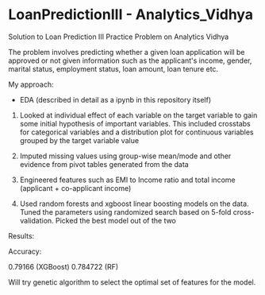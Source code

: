 # LoanPredictionIII - Analytics_Vidhya

Solution to Loan Prediction III Practice Problem on Analytics Vidhya

The problem involves predicting whether a given loan application will be approved or not given information such as the applicant's income, gender, marital status, employment status, loan amount, loan tenure etc.

My approach:

- EDA (described in detail as a ipynb in this repository itself)

1) Looked at individual effect of each variable on the target variable to gain some initial hypothesis of important variables. This included crosstabs for categorical variables and a distribution plot for continuous variables grouped by the target variable value

2) Imputed missing values using group-wise mean/mode and other evidence from pivot tables generated from the data

3) Engineered features such as EMI to Income ratio and total income (applicant + co-applicant income)

4) Used random forests and xgboost linear boosting models on the data. Tuned the parameters using randomized search based on 5-fold cross-validation. Picked the best model out of the two

Results:

Accuracy:

0.79166 (XGBoost)
0.784722 (RF)

Will try genetic algorithm to select the optimal set of features for the model.

